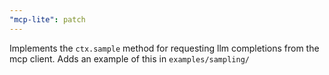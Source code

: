 ```yaml
---
"mcp-lite": patch
---
```


Implements the `ctx.sample` method for requesting llm completions from the mcp client. Adds an example of this in `examples/sampling/`
